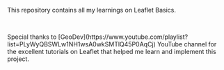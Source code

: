 <p>This repository contains all my learnings on Leaflet Basics.</p>
<br>
<p>Special thanks to [GeoDev](https://www.youtube.com/playlist?list=PLyWyQBSWLw1NH1wsA0wkSMTlQ45P0AqCj) YouTube channel for the excellent tutorials on Leaflet that helped me learn and implement this project.</p>

